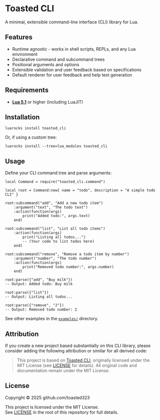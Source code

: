 # Toasted CLI

A minimal, extensible command-line interface (CLI) library for Lua.

## Features

- Runtime agnostic - works in shell scripts, REPLs, and any Lua environment
- Declarative command and subcommand trees
- Positional arguments and options
- Extensible validation and user feedback based on specifications
- Default renderer for user feedback and help text generation

## Requirements

- **[Lua 5.1](https://www.lua.org/versions.html#5.1)** or higher (including LuaJIT)

## Installation

```
luarocks install toasted_cli
```

Or, if using a custom tree:

```
luarocks install --tree=lua_modules toasted_cli
```

## Usage

Define your CLI command tree and parse arguments:

```
local Command = require("toasted_cli.command")

local root = Command:new{ name = "todo", description = "A simple todo CLI" }

root:subcommand("add", "Add a new todo item")
    :argument("text", "The todo text")
    :action(function(args)
        print("Added todo:", args.text)
    end)
    
root:subcommand("list", "List all todo items")
    :action(function(args)
        print("Listing all todos...")
        -- (Your code to list todos here)
    end)

root:subcommand("remove", "Remove a todo item by number")
    :argument("number", "The todo number")
    :action(function(args)
        print("Removed todo number:", args.number)
    end)

root:parse({"add", "Buy milk"})
-- Output: Added todo: Buy milk

root:parse({"list"})
-- Output: Listing all todos...

root:parse({"remove", "2"})
-- Output: Removed todo number: 2
```

See other examples in the [`examples/`](examples/) directory.

## Attribution

If you create a new project based substantially on this CLI library, please
consider adding the following attribution or similar for all derived code:

> This project is based on [Toasted CLI](https://github.com/toasted-mudlet/cli), originally
> licensed under the MIT License (see [LICENSE](LICENSE) for details). All
> original code and documentation remain under the MIT License.

## License

Copyright © 2025 github.com/toasted323

This project is licensed under the MIT License.  
See [LICENSE](LICENSE) in the root of this repository for full details.
